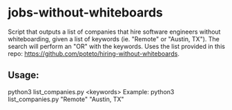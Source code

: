 # jobs-without-whiteboards
Script that outputs a list of companies that hire software engineers without whiteboarding, given a list of keywords (ie. "Remote" or "Austin, TX"). The search will perform an "OR" with the keywords. Uses the list provided in this repo: https://github.com/poteto/hiring-without-whiteboards.

## Usage:
python3 list_companies.py \<keywords\>
Example: python3 list_companies.py "Remote" "Austin, TX"
